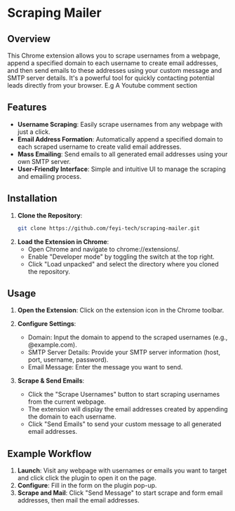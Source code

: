 # Scraping Mailer

## Overview

This Chrome extension allows you to scrape usernames from a webpage, append a specified domain to each username to create email addresses, and then send emails to these addresses using your custom message and SMTP server details. It's a powerful tool for quickly contacting potential leads directly from your browser. E.g A Youtube comment section

## Features

- **Username Scraping**: Easily scrape usernames from any webpage with just a click.
- **Email Address Formation**: Automatically append a specified domain to each scraped username to create valid email addresses.
- **Mass Emailing**: Send emails to all generated email addresses using your own SMTP server.
- **User-Friendly Interface**: Simple and intuitive UI to manage the scraping and emailing process.

## Installation

1. **Clone the Repository**:
   ```bash
   git clone https://github.com/feyi-tech/scraping-mailer.git

2. **Load the Extension in Chrome**:
    - Open Chrome and navigate to chrome://extensions/.
    - Enable "Developer mode" by toggling the switch at the top right.
    - Click "Load unpacked" and select the directory where you cloned the repository.

## Usage

1. **Open the Extension**: Click on the extension icon in the Chrome toolbar.

2. **Configure Settings**:
    - Domain: Input the domain to append to the scraped usernames (e.g., @example.com).
    - SMTP Server Details: Provide your SMTP server information (host, port, username, password).
    - Email Message: Enter the message you want to send.

3. **Scrape & Send Emails**:
    - Click the "Scrape Usernames" button to start scraping usernames from the current webpage.
    - The extension will display the email addresses created by appending the domain to each username.
    - Click "Send Emails" to send your custom message to all generated email addresses.

## Example Workflow

1. **Launch**: Visit any webpage with usernames or emails you want to target and click click the plugin to open it on the page.
2. **Configure**: Fill in the form on the plugin pop-up.
3. **Scrape and Mail**: Click "Send Message" to start scrape and form email addresses, then mail the email addresses.
